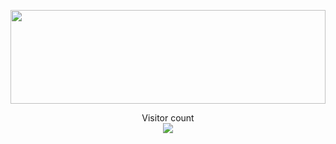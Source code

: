<p align="center">
</p>	
<img src="https://raw.githubusercontent.com/matfantinel/matfantinel/master/waves.svg" width="100%" height="150">

<p align="center"> 
  Visitor count<br>
  <img src="https://profile-counter.glitch.me/javff/count.svg" />
</p>

